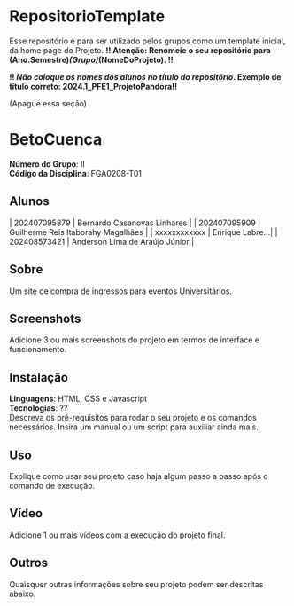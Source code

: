 # RepositorioTemplate
Esse repositório é para ser utilizado pelos grupos como um template inicial, da home page do Projeto.
**!! Atenção: Renomeie o seu repositório para (Ano.Semestre)_(Grupo)_(NomeDoProjeto). !!** 

**!! *Não coloque os nomes dos alunos no título do repositório*. Exemplo de título correto: 2024.1_PFE1_ProjetoPandora!!**
 
 (Apague essa seção)
 
# BetoCuenca

**Número do Grupo**: II <br>
**Código da Disciplina**: FGA0208-T01<br>

## Alunos
| 202407095879  |  Bernardo Casanovas Linhares |
| 202407095909  |  Guilherme Reis Itaborahy Magalhães |
| xxxxxxxxxxxx  |  Enrique Labre...|
| 202408573421  |  Anderson Lima de Araújo Júnior |

## Sobre 
Um site de compra de ingressos para eventos Universitários. 

## Screenshots
Adicione 3 ou mais screenshots do projeto em termos de interface e funcionamento.

## Instalação 
**Linguagens**: HTML, CSS e Javascript<br>
**Tecnologias**: ??<br>
Descreva os pré-requisitos para rodar o seu projeto e os comandos necessários.
Insira um manual ou um script para auxiliar ainda mais.

## Uso 
Explique como usar seu projeto caso haja algum passo a passo após o comando de execução.

## Vídeo
Adicione 1 ou mais vídeos com a execução do projeto final.

## Outros 
Quaisquer outras informações sobre seu projeto podem ser descritas abaixo.
